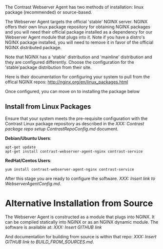 

The Contrast Webserver Agent has two methods of installation: linux package (recommended) or source-based.

The Webserver Agent targets the official 'stable' NGINX server. NGINX offers their own linux package repository for obtaining NGINX packages and you will need their official package installed as a dependency for our Webserver Agent module that plugs into it. Note if you have a distro's NGINX package installed, you will need to remove it in favor of the official NGINX distributed package.

Note that NGINX has a 'stable' distribution and  'mainline' distribution and they are configured differently. Choose the configuration for the 'stable'package distribution from their site.

Here is their documentation for configuring your system to pull from the offical NGINX repos: http://nginx.org/en/linux_packages.html

Once configured, you can move on to installing the package below

## Install from Linux Packages
Ensure that your system meets the pre-requisite configuration with the Contrast Linux package repository as described in the _XXX: Contrast package repo setup ContrastRepoConfig.md_ document.

__Debian/Ubuntu Users__:

    apt-get update
    apt-get install contrast-webserver-agent-nginx contrast-service

__RedHat/Centos Users__:

    yum install contrast-webserver-agent-nginx contrast-service


After this stage you are ready to configure the software.  _XXX: Insert link to WebserverAgentConfig.md_.

# Alternative Installation from Source

The Webserver Agent is constructed as a module that plugs into NGINX. It can be compiled statically into NGINX or as an NGINX dynamic module.  The software is available at: _XXX: Insert GITHUB link_

And documentation for building from source is within that repo: _XXX: Insert GITHUB link to BUILD_FROM_SOURCES.md_.

